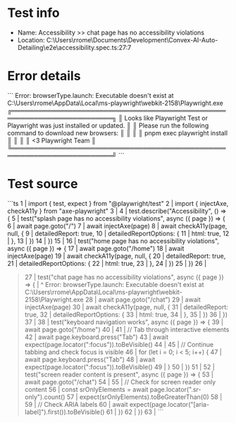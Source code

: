 # Test info

- Name: Accessibility >> chat page has no accessibility violations
- Location: C:\Users\rrome\Documents\Development\Convex-AI-Auto-Detailing\e2e\accessibility.spec.ts:27:7

# Error details

\`\`\`
Error: browserType.launch: Executable doesn't exist at C:\Users\rrome\AppData\Local\ms-playwright\webkit-2158\Playwright.exe
╔═════════════════════════════════════════════════════════════════════════╗
║ Looks like Playwright Test or Playwright was just installed or updated. ║
║ Please run the following command to download new browsers:              ║
║                                                                         ║
║     pnpm exec playwright install                                        ║
║                                                                         ║
║ <3 Playwright Team                                                      ║
╚═════════════════════════════════════════════════════════════════════════╝
\`\`\`

# Test source

\`\`\`ts
   1 | import { test, expect } from "@playwright/test"
   2 | import { injectAxe, checkA11y } from "axe-playwright"
   3 |
   4 | test.describe("Accessibility", () => {
   5 |   test("splash page has no accessibility violations", async ({ page }) => {
   6 |     await page.goto("/")
   7 |     await injectAxe(page)
   8 |     await checkA11y(page, null, {
   9 |       detailedReport: true,
  10 |       detailedReportOptions: {
  11 |         html: true,
  12 |       },
  13 |     })
  14 |   })
  15 |
  16 |   test("home page has no accessibility violations", async ({ page }) => {
  17 |     await page.goto("/home")
  18 |     await injectAxe(page)
  19 |     await checkA11y(page, null, {
  20 |       detailedReport: true,
  21 |       detailedReportOptions: {
  22 |         html: true,
  23 |       },
  24 |     })
  25 |   })
  26 |
> 27 |   test("chat page has no accessibility violations", async ({ page }) => {
     |       ^ Error: browserType.launch: Executable doesn't exist at C:\Users\rrome\AppData\Local\ms-playwright\webkit-2158\Playwright.exe
  28 |     await page.goto("/chat")
  29 |     await injectAxe(page)
  30 |     await checkA11y(page, null, {
  31 |       detailedReport: true,
  32 |       detailedReportOptions: {
  33 |         html: true,
  34 |       },
  35 |     })
  36 |   })
  37 |
  38 |   test("keyboard navigation works", async ({ page }) => {
  39 |     await page.goto("/home")
  40 |
  41 |     // Tab through interactive elements
  42 |     await page.keyboard.press("Tab")
  43 |     await expect(page.locator(":focus")).toBeVisible()
  44 |
  45 |     // Continue tabbing and check focus is visible
  46 |     for (let i = 0; i < 5; i++) {
  47 |       await page.keyboard.press("Tab")
  48 |       await expect(page.locator(":focus")).toBeVisible()
  49 |     }
  50 |   })
  51 |
  52 |   test("screen reader content is present", async ({ page }) => {
  53 |     await page.goto("/chat")
  54 |
  55 |     // Check for screen reader only content
  56 |     const srOnlyElements = await page.locator(".sr-only").count()
  57 |     expect(srOnlyElements).toBeGreaterThan(0)
  58 |
  59 |     // Check ARIA labels
  60 |     await expect(page.locator("[aria-label]").first()).toBeVisible()
  61 |   })
  62 | })
  63 |
\`\`\`
